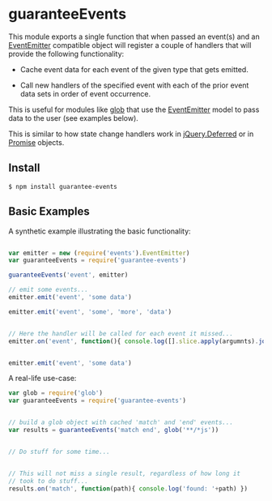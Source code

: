 guaranteeEvents
===============

This module exports a single function that when passed an event(s) and an
[EventEmitter](http://nodejs.org/api/events.html#events_class_events_eventemitter)
compatible object will register a couple of handlers that
will provide the following functionality:

* Cache event data for each event of the given type that gets emitted.

* Call new handlers of the specified event with each of the prior event
data sets in order of event occurrence.

This is useful for modules like [glob](https://github.com/isaacs/node-glob) 
that use the [EventEmitter](http://nodejs.org/api/events.html#events_class_events_eventemitter) 
model to pass data to the user (see examples below).

This is similar to how state change handlers work in 
[jQuery.Deferred](http://api.jquery.com/category/deferred-object/) or in
[Promise](https://promisesaplus.com/) objects.



Install
-------

```
$ npm install guarantee-events
```



Basic Examples
-------------

A synthetic example illustrating the basic functionality:
```javascript

var emitter = new (require('events').EventEmitter)
var guaranteeEvents = require('guarantee-events')

guaranteeEvents('event', emitter)

// emit some events...
emitter.emit('event', 'some data')

emitter.emit('event', 'some', 'more', 'data')


// Here the handler will be called for each event it missed...
emitter.on('event', function(){ console.log([].slice.apply(argumnts).join(' ')) })


emitter.emit('event', 'some data')

```

A real-life use-case:
```javascript
var glob = require('glob')
var guaranteeEvents = require('guarantee-events')


// build a glob object with cached 'match' and 'end' events...
var results = guaranteeEvents('match end', glob('**/*js'))


// Do stuff for some time...


// This will not miss a single result, regardless of how long it 
// took to do stuff...
results.on('match', function(path){ console.log('found: '+path) })


```
